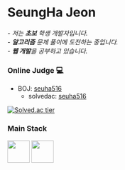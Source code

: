 # SeungHa Jeon

<p>
  <em>
    - 저는 <b>초보</b> 학생 개발자입니다. <br>
    - <b>알고리즘</b> 문제 풀이에 도전하는 중입니다. <br>
    - <b>웹 개발</b>을 공부하고 있습니다.
  </em>  
</p>

### Online Judge 💻

* BOJ: [seuha516](http://icpc.me/seuha516)
  * solvedac: [seuha516](https://solved.ac/profile/seuha516)
 
[![Solved.ac tier](http://mazassumnida.wtf/api/v2/generate_badge?boj=seuha516)](https://solved.ac/seuha516)

### Main Stack
<image src="https://user-images.githubusercontent.com/79067549/107898993-76872f00-6f80-11eb-95df-57f30347e28f.png" height="50">
<image src="https://user-images.githubusercontent.com/79067549/107899183-ed242c80-6f80-11eb-8e00-e7c59450f4c4.png" height="50">



<!-- [![SeungHa's GitHub stats](https://github-readme-stats.vercel.app/api?username=seuha516)](https://github.com/anuraghazra/github-readme-stats) -->
